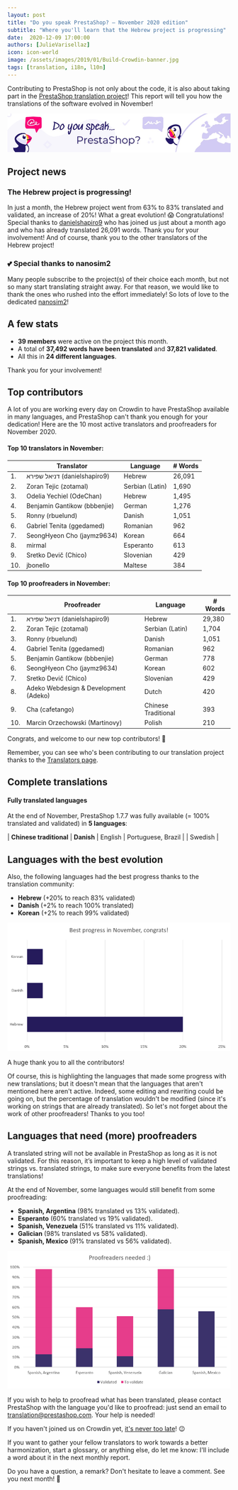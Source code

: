 ```yaml
---
layout: post
title: "Do you speak PrestaShop? – November 2020 edition"
subtitle: "Where you'll learn that the Hebrew project is progressing"
date:  2020-12-09 17:00:00
authors: [JulieVarisellaz]
icon: icon-world
image: /assets/images/2019/01/Build-Crowdin-banner.jpg
tags: [translation, i18n, l10n]
---
```


Contributing to PrestaShop is not only about the code, it is also about taking part in the [PrestaShop translation project](https://crowdin.com/project/prestashop-official)! This report will tell you how the translations of the software evolved in November!

![Crowdin Monthly banner](/assets/images/2019/01/Build-Crowdin-banner.jpg)

## Project news


### The Hebrew project is progressing!

In just a month, the Hebrew project went from 63% to 83% translated and validated, an increase of 20%! What a great evolution! :scream: Congratulations! Special thanks to  [danielshapiro9](https://crowdin.com/profile/danielshapiro9) who has joined us just about a month ago and who has already translated 26,091 words. Thank you for your involvement! And of course, thank you to the other translators of the Hebrew project!

### :two_hearts: Special thanks to nanosim2
 
Many people subscribe to the project(s) of their choice each month, but not so many start translating straight away. For that reason, we would like to thank the ones who rushed into the effort immediately! So lots of love to the dedicated [nanosim2](https://crowdin.com/profile/nanosim2)!


## A few stats
 
* **39 members** were active on the project this month.
* A total of **37,492 words have been translated** and **37,821 validated**.
* All this in **24 different languages**.
 
Thank you for your involvement!

## Top contributors
 
A lot of you are working every day on Crowdin to have PrestaShop available in many languages, and PrestaShop can't thank you enough for your dedication! Here are the 10 most active translators and proofreaders for November 2020.
 
#### Top 10 translators in November:
 
| |Translator | Language | # Words
|-|---------- | -------- | ----------------
| 1. | דניאל שפירא (danielshapiro9) | Hebrew | 26,091
| 2. | Zoran Tejic (zotamal) | Serbian (Latin) | 1,690
| 3. | Odelia Yechiel (OdeChan) | Hebrew | 1,495
| 4. | Benjamin Gantikow (bbbenjie) | German | 1,276
| 5. | Ronny (rbuelund) | Danish | 1,051
| 6. | Gabriel Tenita (ggedamed) | Romanian | 962
| 7. | SeongHyeon Cho (jaymz9634) | Korean | 664
| 8. | mirmal | Esperanto | 613
| 9. | Sretko Devič (Chico) | Slovenian | 429
| 10. | jbonello | Maltese | 384
 

#### Top 10 proofreaders in November:
 
| | Proofreader | Language | # Words
|-| ---------- | -------- | ----------------
| 1. | דניאל שפירא (danielshapiro9) | Hebrew | 29,380
| 2. | Zoran Tejic (zotamal) | Serbian (Latin) | 1,704
| 3. | Ronny (rbuelund) | Danish | 1,051
| 4. | Gabriel Tenita (ggedamed) | Romanian | 962
| 5. | Benjamin Gantikow (bbbenjie) | German | 778
| 6. | SeongHyeon Cho (jaymz9634) | Korean | 602
| 7. | Sretko Devič (Chico) | Slovenian | 429
| 8. | Adeko Webdesign & Development (Adeko) | Dutch | 420
| 9. | Cha (cafetango) | Chinese Traditional | 393
| 10. | Marcin Orzechowski (Martinovy) | Polish | 210
 
Congrats, and welcome to our new top contributors! :clap:
 
Remember, you can see who's been contributing to our translation project thanks to the [Translators page](http://translators.prestashop.com/).

 
## Complete translations
 
#### Fully translated languages
 
At the end of November, PrestaShop 1.7.7 was fully available (= 100% translated and validated) in **5 languages**:
 
| **Chinese traditional** | **Danish** | English | Portuguese, Brazil |
| Swedish | 


## Languages with the best evolution

Also, the following languages had the best progress thanks to the translation community:
 
* **Hebrew** (+20% to reach 83% validated) 
* **Danish** (+2% to reach 100% translated)
* **Korean** (+2% to reach 99% validated)
 
![Best translation progress for November 2020](/assets/images/2020/12/build-crowdin-progress-nov20.png)

A huge thank you to all the contributors!
 
Of course, this is highlighting the languages that made some progress with new translations; but it doesn't mean that the languages that aren't mentioned here aren't active. Indeed, some editing and rewriting could be going on, but the percentage of translation wouldn't be modified (since it's working on strings that are already translated). So let's not forget about the work of other proofreaders! Thanks to you too!
 
 
## Languages that need (more) proofreaders
 
A translated string will not be available in PrestaShop as long as it is not validated. For this reason, it’s important to keep a high level of validated strings vs. translated strings, to make sure everyone benefits from the latest translations!
 
At the end of November, some languages would still benefit from some proofreading:
 
* **Spanish, Argentina** (98% translated vs 13% validated).
* **Esperanto** (60% translated vs 19% validated).
* **Spanish, Venezuela** (51% translated vs 11% validated).
* **Galician** (98% translated vs 58% validated).
* **Spanish, Mexico** (91% translated vs 56% validated).

![Languages that need proofreading](/assets/images/2020/12/build-crowdin-proofreading-nov20.png)
 
If you wish to help to proofread what has been translated, please contact PrestaShop with the language you'd like to proofread: just send an email to translation@prestashop.com. Your help is needed!
 
If you haven't joined us on Crowdin yet, [it's never too late](https://crowdin.com/project/prestashop-official)! :wink:
 
If you want to gather your fellow translators to work towards a better harmonization, start a glossary, or anything else, do let me know: I'll include a word about it in the next monthly report.
 
Do you have a question, a remark? Don't hesitate to leave a comment. See you next month! :raising_hand:
